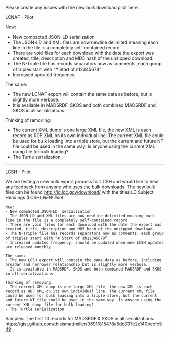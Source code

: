 Please create any issues with the new bulk download pilot here.


LCNAF - Pilot

New:
 - New compacted JSON-LD  serialization
 - The JSON-LD and XML files are now newline delimited meaning each line in the file is a completely self-contained record
 - There are void files for each download with the date the export was created, title, description and MD5 hash of the unzipped download.
 - The N-Triple file has records separators now as comments, each group of triples start with “# Start of n12345678”
 - Increased updated frequency.
            
The same:
 - The new LCNAF export will contain the same data as before, but is slightly more verbose.
 - It is available in MADSRDF, SKOS and both combined MADSRDF and SKOS in all serializations.
            
Thinking of removing:
 - The current XML dump is one large XML file, the new XML is each record as RDF XML on its own individual line. The current XML file could be used for bulk loading into a triple store, but the current and future NT file could be used in the same way. Is anyone using the current XML dump file for bulk loading?
 - The Turtle serialization

---


LCSH - Pilot

We are testing a new bulk export process for LCSH and would like to hear any feedback from anyone who uses the bulk downloads. The new bulk files can be found http://id.loc.gov/download/ with the titles LC Subject Headings (LCSH) *NEW Pilot*
```
New:
- New compacted JSON-LD  serialization
- The JSON-LD and XML files are now newline delimited meaning each line in the file is a completely self-contained record
- There are void files for each download with the date the export was created, title, description and MD5 hash of the unzipped download.
- The N-Triple file has records separators now as comments, each group of triples start with “# Start of sh12345678”
- Increased updated frequency, should be updated when new LCSH updates are released monthly.

The same:
- The new LCSH export will contain the same data as before, including broader and narrower relationship but is slightly more verbose.
- It is available in MADSRDF, SKOS and both combined MADSRDF and SKOS in all serializations.

Thinking of removing:
- The current XML dump is one large XML file, the new XML is each record as RDF XML on its own individual line. The current XML file could be used for bulk loading into a triple store, but the current and future NT file could be used in the same way. Is anyone using the current XML dump file for bulk loading?
- The Turtle serialization

```
Samples: 
The first 10 records for MADSRDF & SKOS in all serializations:
https://gist.github.com/thisismattmiller/0691f815478a5dc337e2e140becfc549

